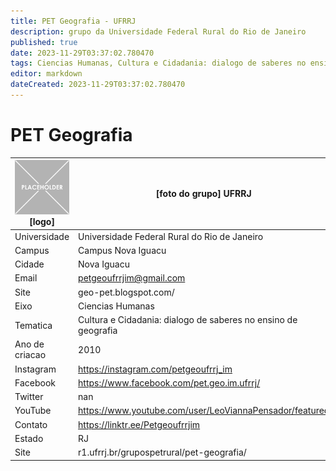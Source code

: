 ```yaml
---
title: PET Geografia - UFRRJ
description: grupo da Universidade Federal Rural do Rio de Janeiro
published: true
date: 2023-11-29T03:37:02.780470
tags: Ciencias Humanas, Cultura e Cidadania: dialogo de saberes no ensino de geografia
editor: markdown
dateCreated: 2023-11-29T03:37:02.780470
---
```


# PET Geografia


| ![placeholder.png](/placeholder.png) [logo] | [foto do grupo] UFRRJ         |
| ------------------------------------------- | ------------------------------------------------- |
| Universidade                                | Universidade Federal Rural do Rio de Janeiro      |
| Campus                                      | Campus Nova Iguacu            |
| Cidade                                      | Nova Iguacu             |
| Email                                       | petgeoufrrjim@gmail.com             |
| Site                                        | geo-pet.blogspot.com/              |
| Eixo                                        | Ciencias Humanas              |
| Tematica                                    | Cultura e Cidadania: dialogo de saberes no ensino de geografia          |
| Ano de criacao                              | 2010        |
| Instagram                                   | https://instagram.com/petgeoufrrj_im         |
| Facebook                                    | https://www.facebook.com/pet.geo.im.ufrrj/          |
| Twitter                                     | nan           |
| YouTube                                     | https://www.youtube.com/user/LeoViannaPensador/featured           |
| Contato                                     | https://linktr.ee/Petgeoufrrjim         |
| Estado                                      |  RJ            |
| Site                                        | r1.ufrrj.br/grupospetrural/pet-geografia/ |
